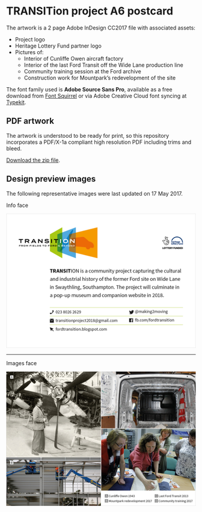 # TRANSITion project A6 postcard

The artwork is a 2 page Adobe InDesign CC2017 file with associated assets:

* Project logo
* Heritage Lottery Fund partner logo
* Pictures of:
    * Interior of Cunliffe Owen aircraft factory
    * Interior of the last Ford Transit off the Wide Lane production line
    * Community training session at the Ford archive
    * Construction work for Mountpark’s redevelopment of the site

The font family used is **Adobe Source Sans Pro**, available as a free download from [Font Squirrel](https://www.fontsquirrel.com/fonts/source-sans-pro) or via Adobe Creative Cloud font syncing at [Typekit](https://typekit.com/fonts/source-sans).

## PDF artwork

The artwork is understood to be ready for print, so this repository incorporates a PDF/X-1a compliant high resolution PDF including trims and bleed.

[Download the zip file](https://github.com/watershed/transition-a6-postcard/archive/master.zip).

## Design preview images

The following representative images were last updated on 17 May 2017.

Info face

![TRANSITion postcard info](design-preview/transition-A6-postcard_info.png?raw=true)

- - -

Images face

![TRANSITion postcard images](design-preview/transition-A6-postcard_images.jpg?raw=true)
